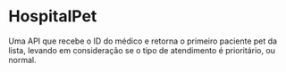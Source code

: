 # HospitalPet

Uma API que recebe o ID do médico e retorna o primeiro paciente pet da lista, levando em consideração se o tipo de atendimento é prioritário, ou normal.

